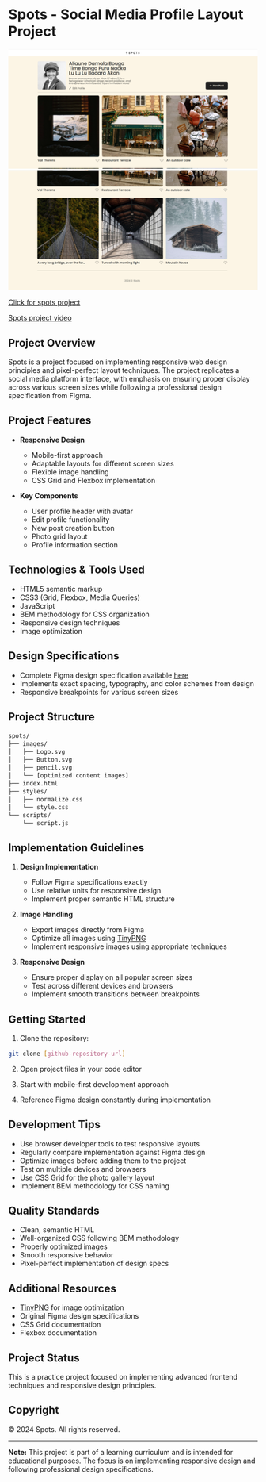 # Spots - Social Media Profile Layout Project

![image](Screenshot%202024-11-26%20190612.png)
![image](Screenshot%202024-11-26%20190640.png)

[Click for spots project](https://websitecoderr.github.io/se_project_spots/)

[Spots project video](https://drive.google.com/file/d/1PWMkbTYCf8cuttTgy3RoGJVPYcBCD55g/view?usp=sharing)


## Project Overview
Spots is a project focused on implementing responsive web design principles and pixel-perfect layout techniques. The project replicates a social media platform interface, with emphasis on ensuring proper display across various screen sizes while following a professional design specification from Figma.

## Project Features
- **Responsive Design**
  - Mobile-first approach
  - Adaptable layouts for different screen sizes
  - Flexible image handling
  - CSS Grid and Flexbox implementation

- **Key Components**
  - User profile header with avatar
  - Edit profile functionality
  - New post creation button
  - Photo grid layout
  - Profile information section

## Technologies & Tools Used
- HTML5 semantic markup
- CSS3 (Grid, Flexbox, Media Queries)
- JavaScript
- BEM methodology for CSS organization
- Responsive design techniques
- Image optimization

## Design Specifications
- Complete Figma design specification available [here](https://www.figma.com/file/BBNm2bC3lj8QQMHlnqRsga/Sprint-3-Project-%E2%80%94-Spots?type=design&node-id=2%3A60&mode=design&t=afgNFybdorZO6cQo-1)
- Implements exact spacing, typography, and color schemes from design
- Responsive breakpoints for various screen sizes

## Project Structure
```
spots/
├── images/
│   ├── Logo.svg
│   ├── Button.svg
│   ├── pencil.svg
│   └── [optimized content images]
├── index.html
├── styles/
│   ├── normalize.css
│   └── style.css
└── scripts/
    └── script.js
```

## Implementation Guidelines
1. **Design Implementation**
   - Follow Figma specifications exactly
   - Use relative units for responsive design
   - Implement proper semantic HTML structure

2. **Image Handling**
   - Export images directly from Figma
   - Optimize all images using [TinyPNG](https://tinypng.com/)
   - Implement responsive images using appropriate techniques

3. **Responsive Design**
   - Ensure proper display on all popular screen sizes
   - Test across different devices and browsers
   - Implement smooth transitions between breakpoints

## Getting Started
1. Clone the repository:
```bash
git clone [github-repository-url]
```

2. Open project files in your code editor

3. Start with mobile-first development approach

4. Reference Figma design constantly during implementation

## Development Tips
- Use browser developer tools to test responsive layouts
- Regularly compare implementation against Figma design
- Optimize images before adding them to the project
- Test on multiple devices and browsers
- Use CSS Grid for the photo gallery layout
- Implement BEM methodology for CSS naming

## Quality Standards
- Clean, semantic HTML
- Well-organized CSS following BEM methodology
- Properly optimized images
- Smooth responsive behavior
- Pixel-perfect implementation of design specs

## Additional Resources
- [TinyPNG](https://tinypng.com/) for image optimization
- Original Figma design specifications
- CSS Grid documentation
- Flexbox documentation

## Project Status
This is a practice project focused on implementing advanced frontend techniques and responsive design principles.

## Copyright
© 2024 Spots. All rights reserved.

---

**Note:** This project is part of a learning curriculum and is intended for educational purposes. The focus is on implementing responsive design and following professional design specifications.
